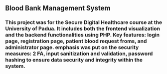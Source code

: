 ## Blood Bank Management System
### This project was for the Secure Digital Healthcare course at the University of Padua. It includes both the frontend visualization and the backend functionalities using PHP. Key features: login page, registration page, patient blood request froms, and administrator page. emphasis was put on the security measures: 2 FA, input sanitization and validation, password hashing to ensure data security and integrity within the system.
